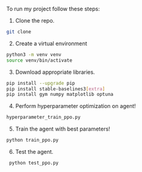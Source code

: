 To run my project follow these steps:
1. Clone the repo.
``` bash
git clone
```
2. Create a virtual environment
``` bash
python3 -m venv venv
source venv/bin/activate
```
3. Download appropriate libraries.
``` bash
pip install --upgrade pip
pip install stable-baselines3[extra]
pip install gym numpy matplotlib optuna
```
4. Perform hyperparameter optimization on agent!
``` bash
hyperparameter_train_ppo.py
```
5. Train the agent with best parameters!
``` bash
python train_ppo.py
```
6. Test the agent.
``` bash
 python test_ppo.py
 ```
